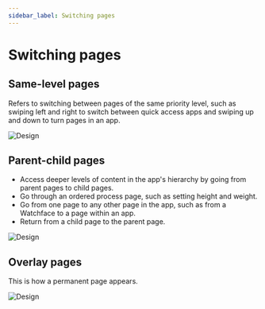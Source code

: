 ```yaml
---
sidebar_label: Switching pages
---
```


# Switching pages

## Same-level pages

Refers to switching between pages of the same priority level, such as swiping left and right to switch between quick access apps and swiping up and down to turn pages in an app.

![Design](/img/design/same_level_pages.gif)

## Parent-child pages

- Access deeper levels of content in the app's hierarchy by going from parent pages to child pages.
- Go through an ordered process page, such as setting height and weight.
- Go from one page to any other page in the app, such as from a Watchface to a page within an app.
- Return from a child page to the parent page.

![Design](/img/design/parent_child_pages.gif)

## Overlay pages

This is how a permanent page appears.

![Design](/img/design/overlay_pages.gif)
